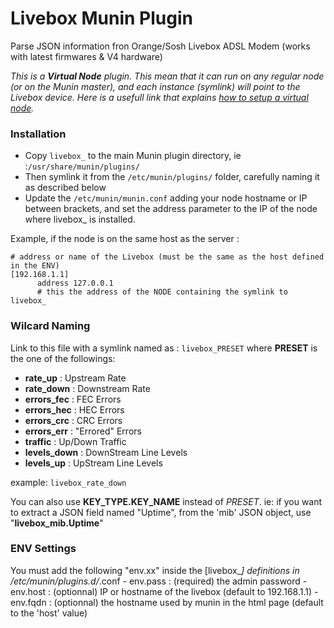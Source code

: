 # Livebox Munin Plugin

Parse JSON information fron Orange/Sosh Livebox ADSL Modem (works with latest firmwares & V4 hardware)

*This is a **Virtual Node** plugin. This mean that it can run on any regular node (or on the Munin master), and each instance (symlink) will point to the Livebox device.
Here is a usefull link that explains [how to setup a virtual node](https://wiki.mikrotik.com/wiki/Munin_Monitoring	).*

### Installation
- Copy ```livebox_``` to the main Munin plugin directory, ie :```/usr/share/munin/plugins/```
- Then symlink it from the ```/etc/munin/plugins/``` folder, carefully naming it as described below
- Update the ```/etc/munin/munin.conf``` adding your node hostname or IP between brackets, and set the address parameter to the IP of the node where livebox_ is installed. 

Example, if the node is on the same host as the server :
```
# address or name of the Livebox (must be the same as the host defined in the ENV)
[192.168.1.1]
      address 127.0.0.1
      # this the address of the NODE containing the symlink to livebox_
````

### Wilcard Naming
Link to this file with a symlink named as : ```livebox_PRESET``` where **PRESET** is the one of the followings:

- **rate_up**		: Upstream Rate
- **rate_down**		: Downstream Rate
- **errors_fec**	: FEC Errors
- **errors_hec**	: HEC Errors
- **errors_crc**	: CRC Errors
- **errors_err**	: "Errored" Errors
- **traffic**		: Up/Down Traffic
- **levels_down**	: DownStream Line Levels
- **levels_up** 	: UpStream Line Levels

example: ```livebox_rate_down```

You can also use **KEY_TYPE.KEY_NAME** instead of *PRESET*.
	ie: if you want to extract a JSON field named "Uptime", from the 'mib' JSON object, use "**livebox_mib.Uptime**"

### ENV Settings
You must add the following "env.xx" inside the [livebox_*] definitions in /etc/munin/plugins.d/*.conf
		- env.pass		: (required)  the admin password
		- env.host		: (optionnal) IP or hostname of the livebox (default to 192.168.1.1)
		- env.fqdn		: (optionnal) the hostname used by munin in the html page (default to the 'host' value)
